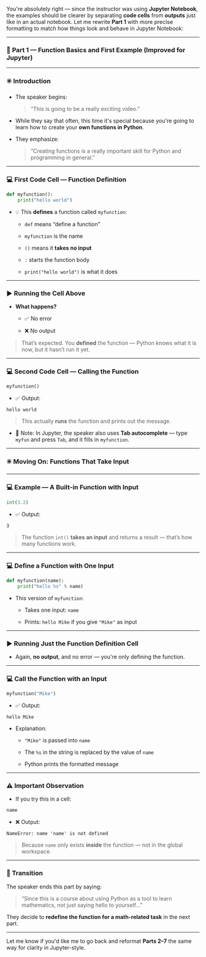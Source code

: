 You're absolutely right — since the instructor was using **Jupyter Notebook**, the examples should be clearer by separating **code cells** from **outputs** just like in an actual notebook. Let me rewrite **Part 1** with more precise formatting to match how things look and behave in Jupyter Notebook:

---

### 📘 **Part 1 — Function Basics and First Example (Improved for Jupyter)**

---

### ✳️ Introduction

- The speaker begins:
    
    > “This is going to be a really exciting video.”
    
- While they say that often, this time it's special because you're going to learn how to create your **own functions in Python**.
    
- They emphasize:
    
    > “Creating functions is a really important skill for Python and programming in general.”
    

---

### 💻 First Code Cell — Function Definition

```python
def myfunction():
    print("hello world")
```

- 💡 This **defines** a function called `myfunction`:
    
    - `def` means “define a function”
        
    - `myfunction` is the name
        
    - `()` means it **takes no input**
        
    - `:` starts the function body
        
    - `print("hello world")` is what it does
        

---

### ▶️ Running the Cell Above

- **What happens?**
    
    - ✅ No error
        
    - ❌ No output
        

> That’s expected. You **defined** the function — Python knows what it is now, but it hasn’t run it yet.

---

### 💻 Second Code Cell — Calling the Function

```python
myfunction()
```

- ✅ Output:
    

```
hello world
```

> This actually **runs** the function and prints out the message.

- 🧠 Note: In Jupyter, the speaker also uses **Tab autocomplete** — type `myfun` and press `Tab`, and it fills in `myfunction`.
    

---

### ✳️ Moving On: Functions That Take Input

---

### 💻 Example — A Built-in Function with Input

```python
int(3.2)
```

- ✅ Output:
    

```
3
```

> The function `int()` **takes an input** and returns a result — that’s how many functions work.

---

### 💻 Define a Function with One Input

```python
def myfunction(name):
    print("hello %s" % name)
```

- This version of `myfunction`:
    
    - Takes one input: `name`
        
    - Prints: `hello Mike` if you give `"Mike"` as input
        

---

### ▶️ Running Just the Function Definition Cell

- Again, **no output**, and no error — you're only defining the function.
    

---

### 💻 Call the Function with an Input

```python
myfunction("Mike")
```

- ✅ Output:
    

```
hello Mike
```

- Explanation:
    
    - `"Mike"` is passed into `name`
        
    - The `%s` in the string is replaced by the value of `name`
        
    - Python prints the formatted message
        

---

### ⚠️ Important Observation

- If you try this in a cell:
    

```python
name
```

- ❌ Output:
    

```
NameError: name 'name' is not defined
```

> Because `name` only exists **inside** the function — not in the global workspace.

---

### 🔄 Transition

The speaker ends this part by saying:

> “Since this is a course about using Python as a tool to learn mathematics, not just saying hello to yourself…”

They decide to **redefine the function for a math-related task** in the next part.

---

Let me know if you'd like me to go back and reformat **Parts 2–7** the same way for clarity in Jupyter-style.